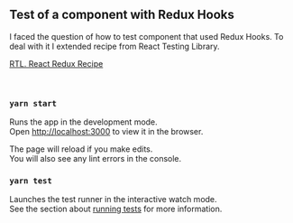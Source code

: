 ## Test of a component with Redux Hooks

I faced the question of how to test component that used Redux Hooks. To deal with it I extended recipe from React Testing Library.

[RTL. React Redux Recipe](https://testing-library.com/docs/example-react-redux)

<br />

### `yarn start`

Runs the app in the development mode.<br />
Open [http://localhost:3000](http://localhost:3000) to view it in the browser.

The page will reload if you make edits.<br />
You will also see any lint errors in the console.

### `yarn test`

Launches the test runner in the interactive watch mode.<br />
See the section about [running tests](https://facebook.github.io/create-react-app/docs/running-tests) for more information.
